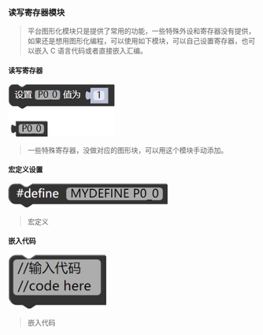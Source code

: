 ### 读写寄存器模块<!-- {docsify-ignore} -->

 

> 平台图形化模块只是提供了常用的功能，一些特殊外设和寄存器没有提供，如果还是想用图形化编程，可以使用如下模块，可以自己设置寄存器，也可以嵌入 C 语言代码或者直接嵌入汇编。
>

 

#### 读写寄存器

![img](专业模式编程说明.assets/wps54.jpg) 

> 一些特殊寄存器，没做对应的图形块，可以用这个模块手动添加。

 

#### 宏定义设置


![img](专业模式编程说明.assets/wps55.jpg) 

> 宏定义
>



#### 嵌入代码

![img](专业模式编程说明.assets/wps56.jpg) 

> 嵌入代码